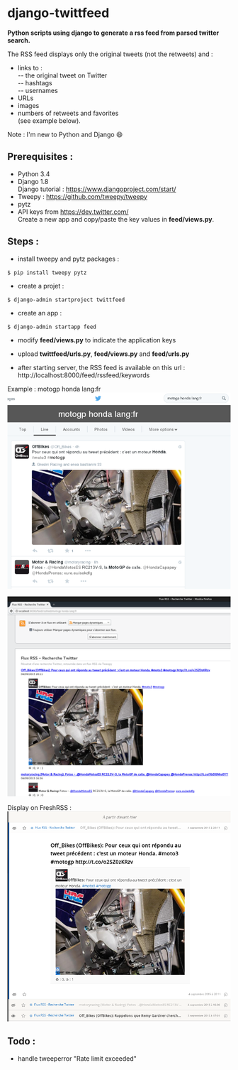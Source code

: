 # django-twittfeed
**Python scripts using django to generate a rss feed from parsed twitter search.**  
  
The RSS feed displays only the original tweets (not the retweets) and :
- links to :  
-- the original tweet on Twitter  
-- hashtags  
-- usernames  
- URLs 
- images
- numbers of retweets and favorites  
(see example below).  

Note : I'm new to Python and Django :smile:  
  
  
## **Prerequisites :**
- Python 3.4
- Django 1.8  
Django tutorial : https://www.djangoproject.com/start/
- Tweepy : https://github.com/tweepy/tweepy
- pytz
- API keys from https://dev.twitter.com/  
Create a new app and copy/paste the key values in **feed/views.py**.

## **Steps :**
- install tweepy and pytz packages :
```
$ pip install tweepy pytz
```

- create a projet :
```
$ django-admin startproject twittfeed
```

- create an app :
```
$ django-admin startapp feed
```

- modify **feed/views.py** to indicate the application keys

- upload **twittfeed/urls.py**, **feed/views.py** and **feed/urls.py**

- after starting server, the RSS feed is available on this url :  
http://localhost:8000/feed/rssfeed/keywords

Example : motogp honda lang:fr   
![Twitter search](https://raw.githubusercontent.com/SamR1/django-twittfeed/master/images/twitter.png)  

![RSS Feed](https://raw.githubusercontent.com/SamR1/django-twittfeed/master/images/RSSFeed.png)  
  
Display on FreshRSS :  
![FreshRSS](https://raw.githubusercontent.com/SamR1/django-twittfeed/master/images/FreshRSS.png)  


## **Todo :**
- handle tweeperror "Rate limit exceeded"
